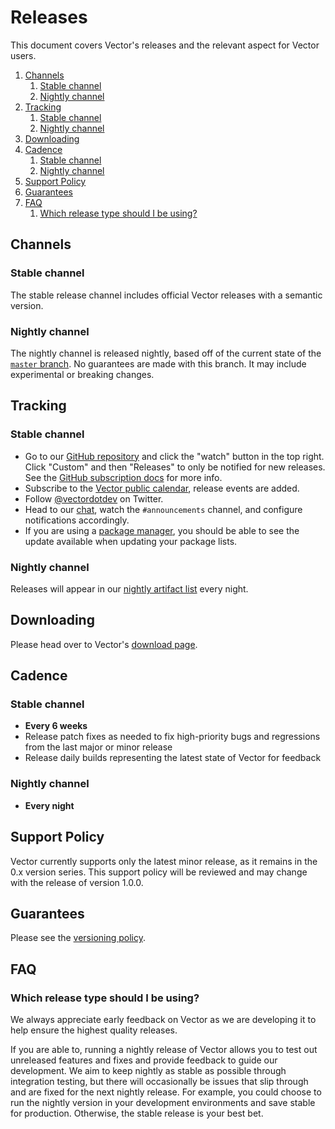 # Releases

This document covers Vector's releases and the relevant aspect for Vector users.

<!-- MarkdownTOC autolink="true" style="ordered" indent="   " -->

1. [Channels](#channels)
   1. [Stable channel](#stable-channel)
   1. [Nightly channel](#nightly-channel)
1. [Tracking](#tracking)
   1. [Stable channel](#stable-channel-1)
   1. [Nightly channel](#nightly-channel-1)
1. [Downloading](#downloading)
1. [Cadence](#cadence)
   1. [Stable channel](#stable-channel-2)
   1. [Nightly channel](#nightly-channel-2)
1. [Support Policy](#support-policy)
1. [Guarantees](#guarantees)
1. [FAQ](#faq)
   1. [Which release type should I be using?](#which-release-type-should-i-be-using)

<!-- /MarkdownTOC -->

## Channels

### Stable channel

The stable release channel includes official Vector releases with a semantic
version.

### Nightly channel

The nightly channel is released nightly, based off of the current state of the
[`master` branch]. No guarantees are made with this branch. It may include
experimental or breaking changes.

## Tracking

### Stable channel

- Go to our [GitHub repository] and click the "watch" button in the top right.
  Click "Custom" and then "Releases" to only be notified for new releases.
  See the [GitHub subscription docs] for more info.
- Subscribe to the [Vector public calendar], release events are added.
- Follow [@vectordotdev] on Twitter.
- Head to our [chat], watch the `#announcements` channel, and configure
  notifications accordingly.
- If you are using a [package manager], you should be able to see the update
  available when updating your package lists.

### Nightly channel

Releases will appear in our [nightly artifact list] every night.

## Downloading

Please head over to Vector's [download page].

## Cadence

### Stable channel

- **Every 6 weeks**
- Release patch fixes as needed to fix high-priority bugs and regressions from the last major or minor release
- Release daily builds representing the latest state of Vector for feedback

### Nightly channel

- **Every night**

## Support Policy

Vector currently supports only the latest minor release, as it remains in the 0.x version series. This support policy will be reviewed and may change with the release of version 1.0.0.

## Guarantees

Please see the [versioning policy].

## FAQ

### Which release type should I be using?

We always appreciate early feedback on Vector as we are developing it to help
ensure the highest quality releases.

If you are able to, running a nightly release of Vector allows you to
test out unreleased features and fixes and provide feedback to guide our
development. We aim to keep nightly as stable as possible through integration
testing, but there will occasionally be issues that slip through and are fixed
for the next nightly release. For example, you could choose to run the nightly
version in your development environments and save stable for production.
Otherwise, the stable release is your best bet.

[Vector public calendar]: https://calendar.vector.dev
[chat]: https://chat.vector.dev
[package manager]: https://vector.dev/docs/setup/installation/package-managers/
[download page]: https://vector.dev/download/
[nightly artifact list]: https://packages.timber.io/vector/nightly/
[@vectordotdev]: https://twitter.com/vectordotdev
[GitHub repository]: https://github.com/vectordotdev/vector
[GitHub subscription docs]: https://docs.github.com/en/github/managing-subscriptions-and-notifications-on-github/managing-subscriptions-for-activity-on-github/viewing-your-subscriptions
[`master` branch]: https://github.com/vectordotdev/vector/tree/master
[versioning policy]: https://github.com/vectordotdev/vector/blob/master/VERSIONING.md
